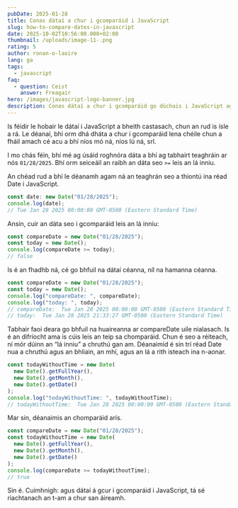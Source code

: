 ```yaml
---
pubDate: 2025-01-28
title: Conas dátaí a chur i gcomparáid i JavaScript
slug: how-to-compare-dates-in-javascript
date: 2025-10-02T10:56:00.000+02:00
thumbnail: /uploads/image-11-.png
rating: 5
author: ronan-o-laoire
lang: ga
tags:
  - javascript
faq:
  - question: Ceist
    answer: Freagair
hero: /images/javascript-logo-banner.jpg
description: Conas dátaí a chur i gcomparáid go dúchais i JavaScript ag úsáid an réada Date, gan leabharlanna tríú páirtí ar bith a úsáid.
---
```

Is féidir le hobair le dátaí i JavaScript a bheith castasach, chun an rud is ísle a rá. Le déanaí, bhí orm dhá dháta a chur i gcomparáid lena chéile chun a fháil amach cé acu a bhí níos mó ná, níos lú ná, srl.

I mo chás féin, bhí mé ag úsáid roghnóra dáta a bhí ag tabhairt teaghráin ar nós `01/28/2025`. Bhí orm seiceáil an raibh an dáta seo `>=` leis an lá inniu.

An chéad rud a bhí le déanamh agam ná an teaghrán seo a thiontú ina réad Date i JavaScript.


```js
const date: new Date("01/28/2025");
console.log(date);
// Tue Jan 28 2025 00:00:00 GMT-0500 (Eastern Standard Time)
```

Ansin, cuir an dáta seo i gcomparáid leis an lá inniu:

```js
const compareDate = new Date("01/28/2025");
const today = new Date();
console.log(compareDate >= today);
// false
```

Is é an fhadhb ná, cé go bhfuil na dátaí céanna, níl na hamanna céanna.

```js
const compareDate = new Date("01/28/2025");
const today = new Date();
console.log("compareDate: ", compareDate);
console.log("today: ", today);
// compareDate:  Tue Jan 28 2025 00:00:00 GMT-0500 (Eastern Standard Time)
// today:  Tue Jan 28 2025 21:33:27 GMT-0500 (Eastern Standard Time)
```

Tabhair faoi deara go bhfuil na huaireanna ar compareDate uile nialasach. Is é an difríocht ama is cúis leis an teip sa chomparáid. Chun é seo a réiteach, ní mór dúinn an “lá inniu” a chruthú gan am. Déanaimid é sin trí réad Date nua a chruthú agus an bhliain, an mhí, agus an lá a rith isteach ina n-aonar.

```js
const todayWithoutTime = new Date(
  new Date().getFullYear(),
  new Date().getMonth(),
  new Date().getDate()
);
console.log("todayWithoutTime: ", todayWithoutTime);
// todayWithoutTime:  Tue Jan 28 2025 00:00:00 GMT-0500 (Eastern Standard Time)
```

Mar sin, déanaimis an chomparáid arís.

```js
const compareDate = new Date("01/28/2025");
const todayWithoutTime = new Date(
  new Date().getFullYear(),
  new Date().getMonth(),
  new Date().getDate()
);
console.log(compareDate >= todayWithoutTime);
// true
```

Sin é. Cuimhnigh: agus dátaí á gcur i gcomparáid i JavaScript, tá sé riachtanach an t-am a chur san áireamh.
